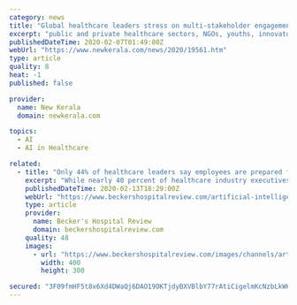 ```yaml
---
category: news
title: "Global healthcare leaders stress on multi-stakeholder engagement, AI-based technology for healthy future Indian generation"
excerpt: "public and private healthcare sectors, NGOs, youths, innovators and specialists considering the vastness of the country and the population needed to be covered. \"Today, Artificial Intelligence-led technology platforms are creating wonders in the field of healthcare services. A perfect blend of technology and initiatives by all the stakeholders ..."
publishedDateTime: 2020-02-07T01:49:00Z
webUrl: "https://www.newkerala.com/news/2020/19561.htm"
type: article
quality: 8
heat: -1
published: false

provider:
  name: New Kerala
  domain: newkerala.com

topics:
  - AI
  - AI in Healthcare

related:
  - title: "Only 44% of healthcare leaders say employees are prepared for AI adoption: 4 notes"
    excerpt: "While nearly 40 percent of healthcare industry executives believe the industry is moving too slowly in adopting artificial intelligence, even more say their workforces do not have the skills necessary to facilitate that adoption, according to a new KPMG report. Here are four takeaways from the healthcare-focused edition of the Living in an AI ..."
    publishedDateTime: 2020-02-13T18:29:00Z
    webUrl: "https://www.beckershospitalreview.com/artificial-intelligence/only-44-of-healthcare-leaders-say-employees-are-prepared-for-ai-adoption-4-notes.html"
    type: article
    provider:
      name: Becker's Hospital Review
      domain: beckershospitalreview.com
    quality: 48
    images:
      - url: "https://www.beckershospitalreview.com/images/channels/artificial-intelligence/1.jpg"
        width: 400
        height: 300

secured: "3F09fmHF5t8x6Xd4DWaQj6DAO19OKTjdyBXVBlbY77rAtiCigelmKcNzbLkW66t/dfEhqMkjb+DvCYKzw3tUqG5/ns3FyLczJpijE04hqncxjh7HBCe8PfF5KBioVvBn1I3Lgdri0GHmy8EQr6JirqiMiuKo9USZpyKId3lg0Ne1uI65aytH2G7HdqpVMkq+CDeIYB/UDkyybwCCQwCHFcVGKRP8aZAfU8Itg4iLUxwCmFlKiLFeo3q7KuCiiK+BG+dWHg1DOZftapvaPjrT6CzoWR6mgz/pVOzCKv1xFwB0kuE/2XMZQ/amz03fThTN;dopQ/tZa79IFuPaEJIl91w=="
---
```



